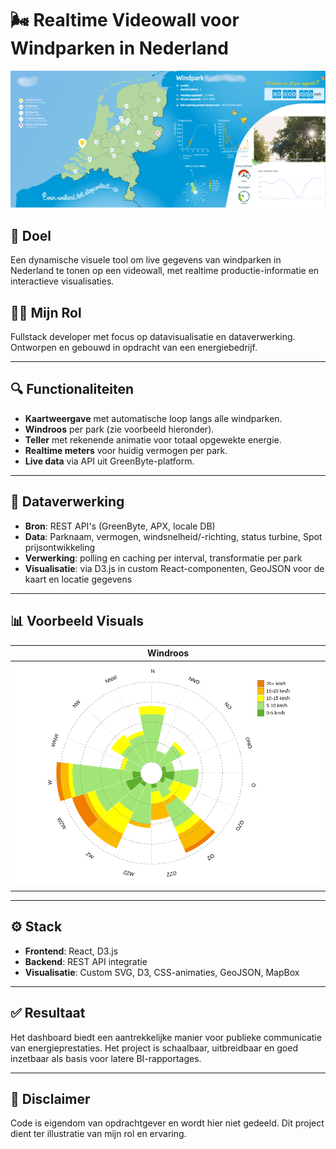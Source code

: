 # 🌬️ Realtime Videowall voor Windparken in Nederland

![Dashboard Mockup](../assets/images/videowall-PE.png)

## 🎯 Doel
Een dynamische visuele tool om live gegevens van windparken in Nederland te tonen op een videowall, met realtime productie-informatie en interactieve visualisaties.

## 👨‍💻 Mijn Rol
Fullstack developer met focus op datavisualisatie en dataverwerking. Ontworpen en gebouwd in opdracht van een energiebedrijf.

---

## 🔍 Functionaliteiten

- **Kaartweergave** met automatische loop langs alle windparken.
- **Windroos** per park (zie voorbeeld hieronder).
- **Teller** met rekenende animatie voor totaal opgewekte energie.
- **Realtime meters** voor huidig vermogen per park.
- **Live data** via API uit GreenByte-platform.

---

## 🧠 Dataverwerking

- **Bron**: REST API's (GreenByte, APX, locale DB)
- **Data**: Parknaam, vermogen, windsnelheid/-richting, status turbine, Spot prijsontwikkeling
- **Verwerking**: polling en caching per interval, transformatie per park
- **Visualisatie**: via D3.js in custom React-componenten, GeoJSON voor de kaart en locatie gegevens

---

## 📊 Voorbeeld Visuals

| Windroos                                  |
|------------------------------------------|
| ![Windroos](../assets/images/windroos.png) |

---

## ⚙️ Stack

- **Frontend**: React, D3.js
- **Backend**: REST API integratie
- **Visualisatie**: Custom SVG, D3, CSS-animaties, GeoJSON, MapBox

---

## ✅ Resultaat
Het dashboard biedt een aantrekkelijke manier voor publieke communicatie van energieprestaties. Het project is schaalbaar, uitbreidbaar en goed inzetbaar als basis voor latere BI-rapportages.

---

## 📌 Disclaimer
Code is eigendom van opdrachtgever en wordt hier niet gedeeld. Dit project dient ter illustratie van mijn rol en ervaring.
